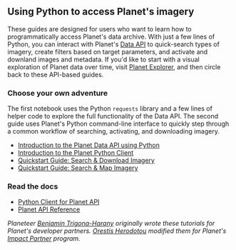 ## Using Python to access Planet's imagery

These guides are designed for users who want to learn how to programmatically access Planet's data archive. With just a few lines of Python, you can interact with Planet's [Data API](https://developers.planet.com/docs/apis/data/) to quick-search types of imagery, create filters based on target parameters, and activate and downland images and metadata. If you'd like to start with a visual exploration of Planet data over time, visit [Planet Explorer](https://www.planet.com/explorer/), and then circle back to these API-based guides. 

### Choose your own adventure
The first notebook uses the Python `requests` library and a few lines of helper code to explore the full functionality of the Data API. The second guide uses Planet's Python command-line interface to quickly step through a common workflow of searching, activating, and downloading imagery. 
* [Introduction to the Planet Data API using Python](planet_data_api_introduction.ipynb)
* [Introduction to the Planet Python Client](planet_cli_introduction.ipynb)
* [Quickstart Guide: Search & Download Imagery](search_and_download_quickstart.ipynb)
* [Quickstart Guide: Search & Map Imagery](search_and_preview_quickstart.ipynb)

### Read the docs
* [Python Client for Planet API](https://planetlabs.github.io/planet-client-python/index.html)
* [Planet API Reference](https://developers.planet.com/docs/apis/?gclid=Cj0KCQiAm5ycBhCXARIsAPldzoVPk5WyPLW3ZOiUhpUF6HDkeyYikDsdUG_WDjTK3wdUZMknKE1Bhg4aAtA0EALw_wcB)

*Planeteer [Benjamin Trigona-Harany](https://github.com/bosth) originally wrote these tutorials for Planet's developer partners. [Orestis Herodotou](https://github.com/digitaltopo) modified them for Planet's [Impact Partner](https://www.planet.com/markets/impact/) program.*
